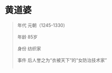 # 黄道婆

> 年代
元朝（1245-1330）<br><br>
> 年龄
85岁<br><br>
> 身份
纺织家<br><br>
> 事件
后人誉之为“衣被天下”的“女防治技术家”<br><br>